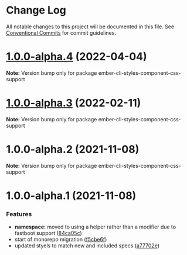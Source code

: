 # Change Log

All notable changes to this project will be documented in this file.
See [Conventional Commits](https://conventionalcommits.org) for commit guidelines.

# [1.0.0-alpha.4](https://github.com/webark/ember-cli-styles/compare/ember-cli-styles-component-css-support@1.0.0-alpha.2...ember-cli-styles-component-css-support@1.0.0-alpha.4) (2022-04-04)

**Note:** Version bump only for package ember-cli-styles-component-css-support





# [1.0.0-alpha.3](https://github.com/webark/ember-cli-styles/compare/ember-cli-styles-component-css-support@1.0.0-alpha.2...ember-cli-styles-component-css-support@1.0.0-alpha.3) (2022-02-11)

**Note:** Version bump only for package ember-cli-styles-component-css-support

# 1.0.0-alpha.2 (2021-11-08)

**Note:** Version bump only for package ember-cli-styles-component-css-support

# 1.0.0-alpha.1 (2021-11-08)

### Features

- **namespace:** moved to using a helper rather than a modifier due to fastboot support ([84ca05c](https://github.com/webark/ember-cli-styles/commit/84ca05cbe28959aa7ef12d73986b79477098c404))
- start of monorepo migration ([f5cbe6f](https://github.com/webark/ember-cli-styles/commit/f5cbe6f6407cc0c0220763abad2023559c9fd009))
- updated styels to match new and included specs ([a77702e](https://github.com/webark/ember-cli-styles/commit/a77702e1f32947f66595bce24f49d0f5041ba680))
